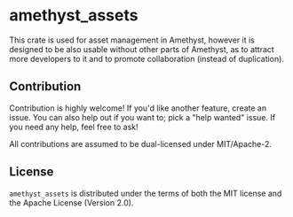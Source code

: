 # amethyst\_assets

This crate is used for asset management in Amethyst, however
it is designed to be also usable without other parts of Amethyst,
as to attract more developers to it and to promote collaboration
(instead of duplication).

## Contribution

Contribution is highly welcome! If you'd like another
feature, create an issue. You can also help
out if you want to; pick a "help wanted" issue.
If you need any help, feel free to ask!

All contributions are assumed to be dual-licensed under
MIT/Apache-2.

## License

`amethyst_assets` is distributed under the terms of both the MIT
license and the Apache License (Version 2.0).
